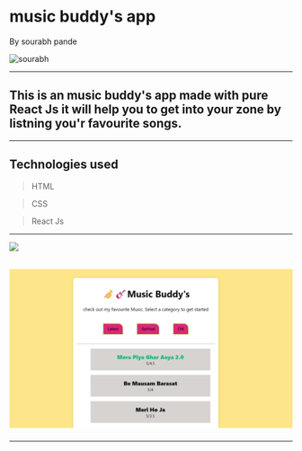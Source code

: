# music buddy's app
By sourabh pande

 ![sourabh](https://img.shields.io/badge/sourabh--Pande-JS--Developer-green)

---
## This is an music buddy's app made with pure React Js it will help you to get into your zone by listning you'r favourite songs.

---
## Technologies used

> HTML

> CSS

> React Js
---


[ <img src= "https://img.shields.io/badge/Go LiVE-1DA1F?style=for-the-badge&logo=&logoColor=white" />](https://best-music-buddy-mini-app.vercel.app/) 


## ![website](./images/musisbuddy.png)
---
